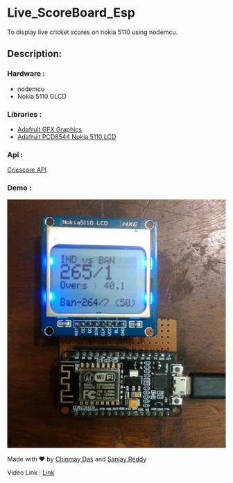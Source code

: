 # Live_ScoreBoard_Esp
To display live cricket scores on nokia 5110 using nodemcu.

## Description:

### Hardware :

* nodemcu
* Nokia 5110 GLCD

### Libraries :

* [Adafruit GFX Graphics](https://github.com/adafruit/Adafruit-GFX-Library)
* [Adafruit PCD8544 Nokia 5110 LCD](https://github.com/adafruit/Adafruit-PCD8544-Nokia-5110-LCD-library)

### Api :

[Cricscore API](http://cricscore-api.appspot.com)

### Demo :

<img src="Documentation/score1.jpg">

Made with :heart: by [Chinmay Das](https://github.com/chinmaydas96/) and [Sanjay Reddy](https://github.com/KSanjayReddy/)

Video Link : [Link](https://www.youtube.com/watch?v=Gpie9g6bN1Y&t=5s)

